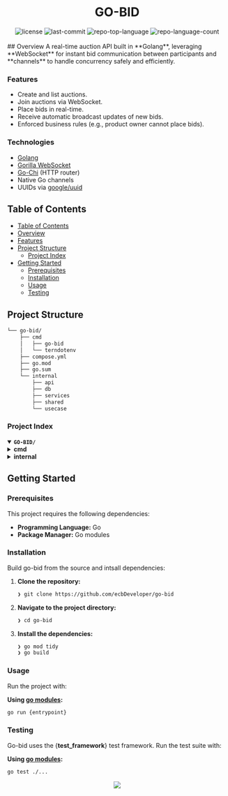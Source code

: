 <div id="top">

<!-- HEADER STYLE: CLASSIC -->
<div align="center">

# GO-BID

<em></em>

<!-- BADGES -->
<img src="https://img.shields.io/github/license/ecbDeveloper/go-bid?style=default&logo=opensourceinitiative&logoColor=white&color=0080ff" alt="license">
<img src="https://img.shields.io/github/last-commit/ecbDeveloper/go-bid?style=default&logo=git&logoColor=white&color=0080ff" alt="last-commit">
<img src="https://img.shields.io/github/languages/top/ecbDeveloper/go-bid?style=default&color=0080ff" alt="repo-top-language">
<img src="https://img.shields.io/github/languages/count/ecbDeveloper/go-bid?style=default&color=0080ff" alt="repo-language-count">

<!-- default option, no dependency badges. -->


<!-- default option, no dependency badges. -->

</div>
<br> 
## Overview
A real-time auction API built in **Golang**, leveraging **WebSocket** for instant bid communication between participants and **channels** to handle concurrency safely and efficiently.

### Features

- Create and list auctions.
- Join auctions via WebSocket.
- Place bids in real-time.
- Receive automatic broadcast updates of new bids.
- Enforced business rules (e.g., product owner cannot place bids).

### Technologies

- [Golang](https://golang.org/)
- [Gorilla WebSocket](https://github.com/gorilla/websocket)
- [Go-Chi](https://github.com/go-chi/chi) (HTTP router)
- Native Go channels
- UUIDs via [google/uuid](https://github.com/google/uuid)

## Table of Contents

- [Table of Contents](#table-of-contents)
- [Overview](#overview)
- [Features](#features)
- [Project Structure](#project-structure)
    - [Project Index](#project-index)
- [Getting Started](#getting-started)
    - [Prerequisites](#prerequisites)
    - [Installation](#installation)
    - [Usage](#usage)
    - [Testing](#testing)

## Project Structure

```sh
└── go-bid/
    ├── cmd
    │   ├── go-bid
    │   └── terndotenv
    ├── compose.yml
    ├── go.mod
    ├── go.sum
    └── internal
        ├── api
        ├── db
        ├── services
        ├── shared
        └── usecase
```

### Project Index

<details open>
	<summary><b><code>GO-BID/</code></b></summary>
	<!-- cmd Submodule -->
	<details>
		<summary><b>cmd</b></summary>
		<blockquote>
			<div class='directory-path' style='padding: 8px 0; color: #666;'>
				<code><b>⦿ cmd</b></code>
			<!-- terndotenv Submodule -->
			<details>
				<summary><b>terndotenv</b></summary>
				<blockquote>
					<div class='directory-path' style='padding: 8px 0; color: #666;'>
						<code><b>⦿ cmd.terndotenv</b></code>
					<table style='width: 100%; border-collapse: collapse;'>
					<thead>
						<tr style='background-color: #f8f9fa;'>
							<th style='width: 30%; text-align: left; padding: 8px;'>File Name</th>
							<th style='text-align: left; padding: 8px;'>Summary</th>
						</tr>
					</thead>
						<tr style='border-bottom: 1px solid #eee;'>
							<td style='padding: 8px;'><b><a href='https://github.com/ecbDeveloper/go-bid/blob/master/cmd/terndotenv/main.go'>main.go</a></b></td>
							<td style='padding: 8px;'>- The <code>main.go</code> file executes database migrations<br>- It loads environment variables, then uses the <code>tern</code> command-line tool to apply migrations located in the <code>./internal/db/migrations/</code> directory, guided by a configuration file<br>- Successful execution confirms migration completion; failure results in an error message and program termination<br>- The process ensures the database schema is up-to-date.</td>
						</tr>
					</table>
				</blockquote>
			</details>
			<!-- go-bid Submodule -->
			<details>
				<summary><b>go-bid</b></summary>
				<blockquote>
					<div class='directory-path' style='padding: 8px 0; color: #666;'>
						<code><b>⦿ cmd.go-bid</b></code>
					<table style='width: 100%; border-collapse: collapse;'>
					<thead>
						<tr style='background-color: #f8f9fa;'>
							<th style='width: 30%; text-align: left; padding: 8px;'>File Name</th>
							<th style='text-align: left; padding: 8px;'>Summary</th>
						</tr>
					</thead>
						<tr style='border-bottom: 1px solid #eee;'>
							<td style='padding: 8px;'><b><a href='https://github.com/ecbDeveloper/go-bid/blob/master/cmd/go-bid/main.go'>main.go</a></b></td>
							<td style='padding: 8px;'>- The <code>main.go</code> file bootstraps the Go-Bid application<br>- It initializes database connections, session management using PostgreSQL, and instantiates core application services (user, product, bid)<br>- The file then configures and starts a Chi router-based HTTP server, binding application routes to handle incoming requests, including websocket connections for real-time auction features.</td>
						</tr>
					</table>
				</blockquote>
			</details>
		</blockquote>
	</details>
	<!-- internal Submodule -->
	<details>
		<summary><b>internal</b></summary>
		<blockquote>
			<div class='directory-path' style='padding: 8px 0; color: #666;'>
				<code><b>⦿ internal</b></code>
			<!-- shared Submodule -->
			<details>
				<summary><b>shared</b></summary>
				<blockquote>
					<div class='directory-path' style='padding: 8px 0; color: #666;'>
						<code><b>⦿ internal.shared</b></code>
					<table style='width: 100%; border-collapse: collapse;'>
					<thead>
						<tr style='background-color: #f8f9fa;'>
							<th style='width: 30%; text-align: left; padding: 8px;'>File Name</th>
							<th style='text-align: left; padding: 8px;'>Summary</th>
						</tr>
					</thead>
						<tr style='border-bottom: 1px solid #eee;'>
							<td style='padding: 8px;'><b><a href='https://github.com/ecbDeveloper/go-bid/blob/master/internal/shared/validator.go'>validator.go</a></b></td>
							<td style='padding: 8px;'>- Validator.go` provides a reusable validation layer for the application<br>- It defines an interface and associated functions for validating various data types, including strings (checking for blank values, email format, and character length)<br>- The package centralizes validation logic, promoting consistency and maintainability across the project by providing a common error handling mechanism<br>- This improves code organization and reduces redundancy.</td>
						</tr>
						<tr style='border-bottom: 1px solid #eee;'>
							<td style='padding: 8px;'><b><a href='https://github.com/ecbDeveloper/go-bid/blob/master/internal/shared/json_utils.go'>json_utils.go</a></b></td>
							<td style='padding: 8px;'>- Json_utils.go` provides reusable functions for encoding and decoding JSON data within the application<br>- It offers functions to encode arbitrary data structures into JSON responses, and to decode JSON requests, optionally validating the data against a defined schema<br>- These utilities streamline JSON handling across the application, ensuring consistent data serialization and input validation.</td>
						</tr>
					</table>
				</blockquote>
			</details>
			<!-- services Submodule -->
			<details>
				<summary><b>services</b></summary>
				<blockquote>
					<div class='directory-path' style='padding: 8px 0; color: #666;'>
						<code><b>⦿ internal.services</b></code>
					<table style='width: 100%; border-collapse: collapse;'>
					<thead>
						<tr style='background-color: #f8f9fa;'>
							<th style='width: 30%; text-align: left; padding: 8px;'>File Name</th>
							<th style='text-align: left; padding: 8px;'>Summary</th>
						</tr>
					</thead>
						<tr style='border-bottom: 1px solid #eee;'>
							<td style='padding: 8px;'><b><a href='https://github.com/ecbDeveloper/go-bid/blob/master/internal/services/auction_services.go'>auction_services.go</a></b></td>
							<td style='padding: 8px;'>- The <code>auction_services.go</code> file implements a real-time auction system using websockets<br>- It manages auction rooms, client connections, and bid processing<br>- The system handles bid placement, broadcasts updates to all participants, and manages client registration and disconnections, ensuring a synchronized auction experience for all users<br>- A core component is the <code>AuctionRoom</code> struct which facilitates communication and bid processing within each auction.</td>
						</tr>
						<tr style='border-bottom: 1px solid #eee;'>
							<td style='padding: 8px;'><b><a href='https://github.com/ecbDeveloper/go-bid/blob/master/internal/services/users_service.go'>users_service.go</a></b></td>
							<td style='padding: 8px;'>- The <code>users_service.go</code> file implements a user service within a larger Go application<br>- It provides functionalities for user account creation, handling potential duplicate email or username errors, and user authentication, securely comparing provided passwords against stored hashes<br>- The service interacts with a database using SQL queries to manage user data.</td>
						</tr>
						<tr style='border-bottom: 1px solid #eee;'>
							<td style='padding: 8px;'><b><a href='https://github.com/ecbDeveloper/go-bid/blob/master/internal/services/products_service.go'>products_service.go</a></b></td>
							<td style='padding: 8px;'>- Products_service.go<code> provides a service layer for product-related operations within the </code>go-bid<code> application<br>- It offers functionalities to create, retrieve, and list products, interacting with a database via the </code>sqlc` package<br>- The service handles database errors gracefully, returning custom error messages where appropriate, and uses pagination for efficient data retrieval.</td>
						</tr>
						<tr style='border-bottom: 1px solid #eee;'>
							<td style='padding: 8px;'><b><a href='https://github.com/ecbDeveloper/go-bid/blob/master/internal/services/bids_service.go'>bids_service.go</a></b></td>
							<td style='padding: 8px;'>- The <code>bids_service.go</code> file implements a service layer for managing bids within an auction system<br>- It handles placing new bids, validating bid amounts against existing highest bids and base prices, and retrieving bid history for specific products<br>- The service interacts with a database via a defined query interface, ensuring data persistence and retrieval<br>- Error handling is incorporated to manage invalid bids and database access issues.</td>
						</tr>
					</table>
				</blockquote>
			</details>
			<!-- api Submodule -->
			<details>
				<summary><b>api</b></summary>
				<blockquote>
					<div class='directory-path' style='padding: 8px 0; color: #666;'>
						<code><b>⦿ internal.api</b></code>
					<table style='width: 100%; border-collapse: collapse;'>
					<thead>
						<tr style='background-color: #f8f9fa;'>
							<th style='width: 30%; text-align: left; padding: 8px;'>File Name</th>
							<th style='text-align: left; padding: 8px;'>Summary</th>
						</tr>
					</thead>
						<tr style='border-bottom: 1px solid #eee;'>
							<td style='padding: 8px;'><b><a href='https://github.com/ecbDeveloper/go-bid/blob/master/internal/api/api.go'>api.go</a></b></td>
							<td style='padding: 8px;'>- Api.go` defines the API application structure, acting as the central hub for handling requests<br>- It integrates various services (user, product, bid, and auction lobby) and session management, using Chi router for request routing and Gorilla WebSockets for real-time communication<br>- The API facilitates interactions between clients and the applications core functionalities.</td>
						</tr>
						<tr style='border-bottom: 1px solid #eee;'>
							<td style='padding: 8px;'><b><a href='https://github.com/ecbDeveloper/go-bid/blob/master/internal/api/products_handler.go'>products_handler.go</a></b></td>
							<td style='padding: 8px;'>- Products_handler.go<code> implements HTTP handlers for product-related API endpoints within the </code>go-bid` application<br>- It handles creating new product auctions, launching asynchronous auction processes, and retrieving paginated lists of products<br>- The handlers utilize services and use cases to manage business logic, returning JSON responses indicating success or failure<br>- Error handling ensures appropriate HTTP status codes are returned to clients.</td>
						</tr>
						<tr style='border-bottom: 1px solid #eee;'>
							<td style='padding: 8px;'><b><a href='https://github.com/ecbDeveloper/go-bid/blob/master/internal/api/auth.go'>auth.go</a></b></td>
							<td style='padding: 8px;'>- Auth.go<code> provides authentication middleware and CSRF token handling for the </code>go-bid` API<br>- The middleware verifies user sessions, rejecting unauthorized requests<br>- A dedicated handler generates and returns CSRF tokens, crucial for protecting against cross-site request forgery attacks<br>- These functions ensure secure access control within the applications API layer.</td>
						</tr>
						<tr style='border-bottom: 1px solid #eee;'>
							<td style='padding: 8px;'><b><a href='https://github.com/ecbDeveloper/go-bid/blob/master/internal/api/auction_handlers.go'>auction_handlers.go</a></b></td>
							<td style='padding: 8px;'>- Auction_handlers.go<code> manages user subscription to auction rooms<br>- It handles incoming requests, validates user and product IDs, and prevents sellers from bidding on their own products<br>- Upon successful validation, it upgrades the connection to a websocket, registers the user in the appropriate auction room, and manages the clients read and write event loops via the </code>AuctionLobby` and associated services.</td>
						</tr>
						<tr style='border-bottom: 1px solid #eee;'>
							<td style='padding: 8px;'><b><a href='https://github.com/ecbDeveloper/go-bid/blob/master/internal/api/users_handlers.go'>users_handlers.go</a></b></td>
							<td style='padding: 8px;'>- Users_handlers.go<code> provides HTTP handlers for user authentication and account management within the </code>go-bid<code> application<br>- It handles user signup, login, and logout requests, interacting with the </code>UserService` to manage user data and sessions<br>- Error handling ensures appropriate HTTP status codes and informative error messages are returned to clients<br>- The handlers utilize JSON for data encoding and decoding.</td>
						</tr>
						<tr style='border-bottom: 1px solid #eee;'>
							<td style='padding: 8px;'><b><a href='https://github.com/ecbDeveloper/go-bid/blob/master/internal/api/routes.go'>routes.go</a></b></td>
							<td style='padding: 8px;'>Code>❯ REPLACE-ME</code></td>
						</tr>
						<tr style='border-bottom: 1px solid #eee;'>
							<td style='padding: 8px;'><b><a href='https://github.com/ecbDeveloper/go-bid/blob/master/internal/api/bids_handlers.go'>bids_handlers.go</a></b></td>
							<td style='padding: 8px;'>Code>❯ REPLACE-ME</code></td>
						</tr>
					</table>
				</blockquote>
			</details>
			<!-- db Submodule -->
			<details>
				<summary><b>db</b></summary>
				<blockquote>
					<div class='directory-path' style='padding: 8px 0; color: #666;'>
						<code><b>⦿ internal.db</b></code>
					<!-- queries Submodule -->
					<details>
						<summary><b>queries</b></summary>
						<blockquote>
							<div class='directory-path' style='padding: 8px 0; color: #666;'>
								<code><b>⦿ internal.db.queries</b></code>
							<table style='width: 100%; border-collapse: collapse;'>
							<thead>
								<tr style='background-color: #f8f9fa;'>
									<th style='width: 30%; text-align: left; padding: 8px;'>File Name</th>
									<th style='text-align: left; padding: 8px;'>Summary</th>
								</tr>
							</thead>
								<tr style='border-bottom: 1px solid #eee;'>
									<td style='padding: 8px;'><b><a href='https://github.com/ecbDeveloper/go-bid/blob/master/internal/db/queries/products.sql'>products.sql</a></b></td>
									<td style='padding: 8px;'>Code>❯ REPLACE-ME</code></td>
								</tr>
								<tr style='border-bottom: 1px solid #eee;'>
									<td style='padding: 8px;'><b><a href='https://github.com/ecbDeveloper/go-bid/blob/master/internal/db/queries/bids.sql'>bids.sql</a></b></td>
									<td style='padding: 8px;'>Code>❯ REPLACE-ME</code></td>
								</tr>
								<tr style='border-bottom: 1px solid #eee;'>
									<td style='padding: 8px;'><b><a href='https://github.com/ecbDeveloper/go-bid/blob/master/internal/db/queries/users.sql'>users.sql</a></b></td>
									<td style='padding: 8px;'>- The <code>users.sql</code> file defines SQL queries for managing user data within the database<br>- It provides functions to create new users, retrieve user information by ID, and retrieve user information by email address<br>- These queries are integral to the applications user authentication and data access layer, supporting core user management functionalities.</td>
								</tr>
							</table>
						</blockquote>
					</details>
					<!-- sqlc Submodule -->
					<details>
						<summary><b>sqlc</b></summary>
						<blockquote>
							<div class='directory-path' style='padding: 8px 0; color: #666;'>
								<code><b>⦿ internal.db.sqlc</b></code>
							<table style='width: 100%; border-collapse: collapse;'>
							<thead>
								<tr style='background-color: #f8f9fa;'>
									<th style='width: 30%; text-align: left; padding: 8px;'>File Name</th>
									<th style='text-align: left; padding: 8px;'>Summary</th>
								</tr>
							</thead>
								<tr style='border-bottom: 1px solid #eee;'>
									<td style='padding: 8px;'><b><a href='https://github.com/ecbDeveloper/go-bid/blob/master/internal/db/sqlc/products.sql.go'>products.sql.go</a></b></td>
									<td style='padding: 8px;'>Code>❯ REPLACE-ME</code></td>
								</tr>
								<tr style='border-bottom: 1px solid #eee;'>
									<td style='padding: 8px;'><b><a href='https://github.com/ecbDeveloper/go-bid/blob/master/internal/db/sqlc/sqlc.yaml'>sqlc.yaml</a></b></td>
									<td style='padding: 8px;'>Code>❯ REPLACE-ME</code></td>
								</tr>
								<tr style='border-bottom: 1px solid #eee;'>
									<td style='padding: 8px;'><b><a href='https://github.com/ecbDeveloper/go-bid/blob/master/internal/db/sqlc/db.go'>db.go</a></b></td>
									<td style='padding: 8px;'>Code>❯ REPLACE-ME</code></td>
								</tr>
								<tr style='border-bottom: 1px solid #eee;'>
									<td style='padding: 8px;'><b><a href='https://github.com/ecbDeveloper/go-bid/blob/master/internal/db/sqlc/bids.sql.go'>bids.sql.go</a></b></td>
									<td style='padding: 8px;'>Code>❯ REPLACE-ME</code></td>
								</tr>
								<tr style='border-bottom: 1px solid #eee;'>
									<td style='padding: 8px;'><b><a href='https://github.com/ecbDeveloper/go-bid/blob/master/internal/db/sqlc/users.sql.go'>users.sql.go</a></b></td>
									<td style='padding: 8px;'>Code>❯ REPLACE-ME</code></td>
								</tr>
								<tr style='border-bottom: 1px solid #eee;'>
									<td style='padding: 8px;'><b><a href='https://github.com/ecbDeveloper/go-bid/blob/master/internal/db/sqlc/models.go'>models.go</a></b></td>
									<td style='padding: 8px;'>Code>❯ REPLACE-ME</code></td>
								</tr>
							</table>
						</blockquote>
					</details>
					<!-- migrations Submodule -->
					<details>
						<summary><b>migrations</b></summary>
						<blockquote>
							<div class='directory-path' style='padding: 8px 0; color: #666;'>
								<code><b>⦿ internal.db.migrations</b></code>
							<table style='width: 100%; border-collapse: collapse;'>
							<thead>
								<tr style='background-color: #f8f9fa;'>
									<th style='width: 30%; text-align: left; padding: 8px;'>File Name</th>
									<th style='text-align: left; padding: 8px;'>Summary</th>
								</tr>
							</thead>
								<tr style='border-bottom: 1px solid #eee;'>
									<td style='padding: 8px;'><b><a href='https://github.com/ecbDeveloper/go-bid/blob/master/internal/db/migrations/002_create_sessions_table.sql'>002_create_sessions_table.sql</a></b></td>
									<td style='padding: 8px;'>Code>❯ REPLACE-ME</code></td>
								</tr>
								<tr style='border-bottom: 1px solid #eee;'>
									<td style='padding: 8px;'><b><a href='https://github.com/ecbDeveloper/go-bid/blob/master/internal/db/migrations/003_create_products_table.sql'>003_create_products_table.sql</a></b></td>
									<td style='padding: 8px;'>Code>❯ REPLACE-ME</code></td>
								</tr>
								<tr style='border-bottom: 1px solid #eee;'>
									<td style='padding: 8px;'><b><a href='https://github.com/ecbDeveloper/go-bid/blob/master/internal/db/migrations/004_create_bids_table.sql'>004_create_bids_table.sql</a></b></td>
									<td style='padding: 8px;'>Code>❯ REPLACE-ME</code></td>
								</tr>
								<tr style='border-bottom: 1px solid #eee;'>
									<td style='padding: 8px;'><b><a href='https://github.com/ecbDeveloper/go-bid/blob/master/internal/db/migrations/001_create_users_table.sql'>001_create_users_table.sql</a></b></td>
									<td style='padding: 8px;'>Code>❯ REPLACE-ME</code></td>
								</tr>
								<tr style='border-bottom: 1px solid #eee;'>
									<td style='padding: 8px;'><b><a href='https://github.com/ecbDeveloper/go-bid/blob/master/internal/db/migrations/tern.conf'>tern.conf</a></b></td>
									<td style='padding: 8px;'>Code>❯ REPLACE-ME</code></td>
								</tr>
							</table>
						</blockquote>
					</details>
				</blockquote>
			</details>
			<!-- usecase Submodule -->
			<details>
				<summary><b>usecase</b></summary>
				<blockquote>
					<div class='directory-path' style='padding: 8px 0; color: #666;'>
						<code><b>⦿ internal.usecase</b></code>
					<!-- user Submodule -->
					<details>
						<summary><b>user</b></summary>
						<blockquote>
							<div class='directory-path' style='padding: 8px 0; color: #666;'>
								<code><b>⦿ internal.usecase.user</b></code>
							<table style='width: 100%; border-collapse: collapse;'>
							<thead>
								<tr style='background-color: #f8f9fa;'>
									<th style='width: 30%; text-align: left; padding: 8px;'>File Name</th>
									<th style='text-align: left; padding: 8px;'>Summary</th>
								</tr>
							</thead>
								<tr style='border-bottom: 1px solid #eee;'>
									<td style='padding: 8px;'><b><a href='https://github.com/ecbDeveloper/go-bid/blob/master/internal/usecase/user/login_user.go'>login_user.go</a></b></td>
									<td style='padding: 8px;'>Code>❯ REPLACE-ME</code></td>
								</tr>
								<tr style='border-bottom: 1px solid #eee;'>
									<td style='padding: 8px;'><b><a href='https://github.com/ecbDeveloper/go-bid/blob/master/internal/usecase/user/create_user.go'>create_user.go</a></b></td>
									<td style='padding: 8px;'>Code>❯ REPLACE-ME</code></td>
								</tr>
							</table>
						</blockquote>
					</details>
					<!-- product Submodule -->
					<details>
						<summary><b>product</b></summary>
						<blockquote>
							<div class='directory-path' style='padding: 8px 0; color: #666;'>
								<code><b>⦿ internal.usecase.product</b></code>
							<table style='width: 100%; border-collapse: collapse;'>
							<thead>
								<tr style='background-color: #f8f9fa;'>
									<th style='width: 30%; text-align: left; padding: 8px;'>File Name</th>
									<th style='text-align: left; padding: 8px;'>Summary</th>
								</tr>
							</thead>
								<tr style='border-bottom: 1px solid #eee;'>
									<td style='padding: 8px;'><b><a href='https://github.com/ecbDeveloper/go-bid/blob/master/internal/usecase/product/create_product.go'>create_product.go</a></b></td>
									<td style='padding: 8px;'>Code>❯ REPLACE-ME</code></td>
								</tr>
							</table>
						</blockquote>
					</details>
				</blockquote>
			</details>
		</blockquote>
	</details>
</details>

## Getting Started

### Prerequisites

This project requires the following dependencies:

- **Programming Language:** Go
- **Package Manager:** Go modules

### Installation

Build go-bid from the source and intsall dependencies:

1. **Clone the repository:**

    ```sh
    ❯ git clone https://github.com/ecbDeveloper/go-bid
    ```

2. **Navigate to the project directory:**

    ```sh
    ❯ cd go-bid
    ```

3. **Install the dependencies:**

	```sh
	❯ go mod tidy
	❯ go build
	```

### Usage

Run the project with:

**Using [go modules](https://golang.org/):**
```sh
go run {entrypoint}
```

### Testing

Go-bid uses the {__test_framework__} test framework. Run the test suite with:

**Using [go modules](https://golang.org/):**
```sh
go test ./...
```

<div align="center">

[![][back-to-top]](#top)

</div>


[back-to-top]: https://img.shields.io/badge/-BACK_TO_TOP-151515?style=flat-square

